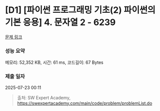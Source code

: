 # [D1] [파이썬 프로그래밍 기초(2) 파이썬의 기본 응용] 4. 문자열 2 - 6239 

[문제 링크](https://swexpertacademy.com/main/code/problem/problemDetail.do?contestProbId=AWcVAopq4poDFAU4) 

### 성능 요약

메모리: 52,352 KB, 시간: 61 ms, 코드길이: 67 Bytes

### 제출 일자

2025-07-23 00:11



> 출처: SW Expert Academy, https://swexpertacademy.com/main/code/problem/problemList.do